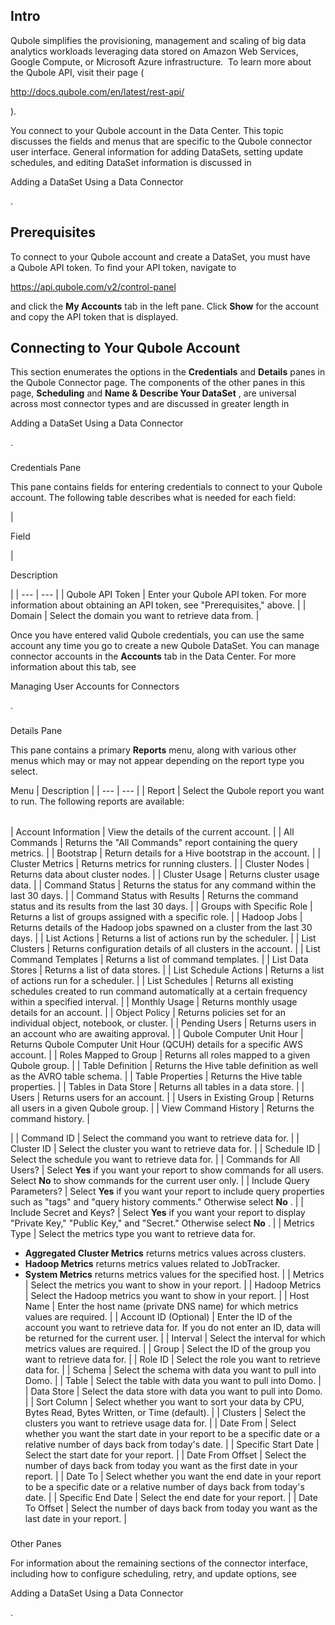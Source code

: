 

Intro
-------

Qubole simplifies the provisioning, management and scaling of big data analytics workloads leveraging data stored on Amazon Web Services, Google Compute, or Microsoft Azure infrastructure.  To learn more about the Qubole API, visit their page (

http://docs.qubole.com/en/latest/rest-api/

).


 You connect to your Qubole account in the Data Center. This topic discusses the fields and menus that are specific to the Qubole connector user interface. General information for adding DataSets, setting update schedules, and editing DataSet information is discussed in

Adding a DataSet Using a Data Connector

.


 Prerequisites
---------------

To connect to your Qubole account and create a DataSet, you must have a Qubole API token. To find your API token, navigate to

https://api.qubole.com/v2/control-panel

and click the
 **My Accounts**
 tab in the left pane. Click
 **Show**
 for the account and copy the API token that is displayed.


 Connecting to Your Qubole Account
-----------------------------------


 This section enumerates the options in the
 **Credentials**
 and
 **Details**
 panes in the Qubole Connector page. The components of the other panes in this page,
 **Scheduling**
 and
 **Name & Describe Your DataSet**
 , are universal across most connector types and are discussed in greater length in

Adding a DataSet Using a Data Connector

.


###

Credentials Pane


 This pane contains fields for entering credentials to connect to your Qubole account. The following table describes what is needed for each field:


|

Field

|

Description

|
| --- | --- |
|
 Qubole API Token
  |
 Enter your Qubole API token. For more information about obtaining an API token, see "Prerequisites," above.
  |
|
 Domain
  |
 Select the domain you want to retrieve data from.
  |


 Once you have entered valid Qubole credentials, you can use the same account any time you go to create a new Qubole DataSet. You can manage connector accounts in the
 **Accounts**
 tab in the Data Center. For more information about this tab, see

Managing User Accounts for Connectors

.


###
 Details Pane

This pane contains a primary
 **Reports**
 menu, along with various other menus which may or may not appear depending on the report type you select.


 Menu
  |
 Description
  |
| --- | --- |
|
 Report
  |
 Select the Qubole report you want to run. The following reports are available:


|  |  |
| --- | --- |
|
 Account Information
  |
 View the details of the current account.
  |
|
 All Commands
  |
 Returns the "All Commands" report containing the query metrics.
  |
|
 Bootstrap
  |
 Return details for a Hive bootstrap in the account.
  |
|
 Cluster Metrics
  |
 Returns metrics for running clusters.
  |
|
 Cluster Nodes
  |
 Returns data about cluster nodes.
  |
|
 Cluster Usage
  |
 Returns cluster usage data.
  |
|
 Command Status
  |
 Returns the status for any command within the last 30 days.
  |
|
 Command Status with Results
  |
 Returns the command status and its results from the last 30 days.
  |
|
 Groups with Specific Role
  |
 Returns a list of groups assigned with a specific role.
  |
|
 Hadoop Jobs
  |
 Returns details of the Hadoop jobs spawned on a cluster from the last 30 days.
  |
|
 List Actions
  |
 Returns a list of actions run by the scheduler.
  |
|
 List Clusters
  |
 Returns configuration details of all clusters in the account.
  |
|
 List Command Templates
  |
 Returns a list of command templates.
  |
|
 List Data Stores
  |
 Returns a list of data stores.
  |
|
 List Schedule Actions
  |
 Returns a list of actions run for a scheduler.
  |
|
 List Schedules
  |
 Returns all existing schedules created to run command automatically at a certain frequency within a specified interval.
  |
|
 Monthly Usage
  |
 Returns monthly usage details for an account.
  |
|
 Object Policy
  |
 Returns policies set for an individual object, notebook, or cluster.
  |
|
 Pending Users
  |
 Returns users in an account who are awaiting approval.
  |
|
 Qubole Computer Unit Hour
  |
 Returns Qubole Computer Unit Hour (QCUH) details for a specific AWS account.
  |
|
 Roles Mapped to Group
  |
 Returns all roles mapped to a given Qubole group.
  |
|
 Table Definition
  |
 Returns the Hive table definition as well as the AVRO table schema.
  |
|
 Table Properties
  |
 Returns the Hive table properties.
  |
|
 Tables in Data Store
  |
 Returns all tables in a data store.
  |
|
 Users
  |
 Returns users for an account.
  |
|
 Users in Existing Group
  |
 Returns all users in a given Qubole group.
  |
|
 View Command History
  |
 Returns the command history.
  |

|
|
 Command ID
  |
 Select the command you want to retrieve data for.
  |
|
 Cluster ID
  |
 Select the cluster you want to retrieve data for.
  |
|
 Schedule ID
  |
 Select the schedule you want to retrieve data for.
  |
|
 Commands for All Users?
  |
 Select
 **Yes**
 if you want your report to show commands for all users. Select
 **No**
 to show commands for the current user only.
  |
|
 Include Query Parameters?
  |
 Select
 **Yes**
 if you want your report to include query properties such as "tags" and "query history comments." Otherwise select
 **No**
 .
  |
|
 Include Secret and Keys?
  |
 Select
 **Yes**
 if you want your report to display "Private Key," "Public Key," and "Secret." Otherwise select
 **No**
 .
  |
|
 Metrics Type
  |
 Select the metrics type you want to retrieve data for.
 * **Aggregated Cluster Metrics**
 returns metrics values across clusters.
* **Hadoop Metrics**
 returns metrics values related to JobTracker.
* **System Metrics**
 returns metrics values for the specified host.
 |
|
 Metrics
  |
 Select the metrics you want to show in your report.
  |
|
 Hadoop Metrics
  |
 Select the Hadoop metrics you want to show in your report.
  |
|
 Host Name
  |
 Enter the host name (private DNS name) for which metrics values are required.
  |
|
 Account ID (Optional)
  |
 Enter the ID of the account you want to retrieve data for. If you do not enter an ID, data will be returned for the current user.
  |
|
 Interval
  |
 Select the interval for which metrics values are required.
  |
|
 Group
  |
 Select the ID of the group you want to retrieve data for.
  |
|
 Role ID
  |
 Select the role you want to retrieve data for.
  |
|
 Schema
  |
 Select the schema with data you want to pull into Domo.
  |
|
 Table
  |
 Select the table with data you want to pull into Domo.
  |
|
 Data Store
  |
 Select the data store with data you want to pull into Domo.
  |
|
 Sort Column
  |
 Select whether you want to sort your data by CPU, Bytes Read, Bytes Written, or Time (default).
  |
|
 Clusters
  |
 Select the clusters you want to retrieve usage data for.
  |
|
 Date From
  |
 Select whether you want the start date in your report to be a specific date or a relative number of days back from today's date.
  |
|
 Specific Start Date
  |
 Select the start date for your report.
  |
|
 Date From Offset
  |
 Select the number of days back from today you want as the first date in your report.
  |
|
 Date To
  |
 Select whether you want the end date in your report to be a specific date or a relative number of days back from today's date.
  |
|
 Specific End Date
  |
 Select the end date for your report.
  |
|
 Date To Offset
  |
 Select the number of days back from today you want as the last date in your report.
  |


###
 Other Panes

For information about the remaining sections of the connector interface, including how to configure scheduling, retry, and update options, see

Adding a DataSet Using a Data Connector

.

